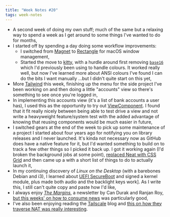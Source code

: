 ```yaml
---
title: "Week Notes #20"
tags: week-notes
---
```


* A second week of doing my own stuff; much of the same but a relaxing way to
  spend a week as I get around to some things I've wanted to do for months,
* I started off by spending a day doing some workflow improvements:
  - I switched from [Magnet][6] to [Rectangle][7] for macOS window management,
  - Started the move to [kitty][9], with a hurdle around first removing
  [`base16`][8] which I'd previously been using to handle colours. It worked
  really well, but now I've learned more about ANSI colours I've found I can do
  the bits I want manually …but I didn't quite start on this yet,
* More [Tailwind][10] this week, finishing up the menu for the side project
  I've been working on and then doing a little "accounts" view so there's
  something to see once you're logged in,
* In implementing this accounts view (it's a list of bank accounts a user
  has), I used this as the opportunity to try out [ViewComponent][11]. I
  found that it fit really nicely between being able to test drive a view and
  not write a heavyweight feature/system test with the added advantage of
  knowing that reusing components would be much easier in future,
* I switched gears at the end of the week to pick up some maintenance of a
  project I started about four years ago for notifying you on library
  releases and I never launched. It's kinda not necessary now as GitHub does
  have a native feature for it, but I'd wanted something to build on to track
  a few other things so I picked it back up. I got it working again (I'd
  broken the background jobs at some point), [replaced Neat with CSS Grid][3]
  and then came up a with a short list of things to do to actually launch it,
* In my continuing discovery of _Linux on the Desktop_ (with a barebones
  Debian and i3), I learned about [UEFI SecureBoot][12] and signed a kernel
  module, plus made both audio and the backlight keys work]. As I write this,
  I still can't quite copy and paste how I'd like,
* I always enjoy [_The Margins_][2], a newsletter by Can Durak and Ranjan
  Roy, [but this weeks' on how to consume news][1] was particularly good,
* I've also been enjoying reading the [Tailscale][5] blog and
  [this on how they traverse NAT was really interesting][4].

[1]: https://themargins.substack.com/p/thinking-and-feeling-how-to-read
[2]: https://themargins.substack.com
[3]: https://github.com/thoughtbot/neat
[4]: https://tailscale.com/blog/how-nat-traversal-works/
[5]: https://tailscale.com
[6]: https://magnet.crowdcafe.com
[7]: https://rectangleapp.com
[8]: http://chriskempson.com/projects/base16/
[9]: https://sw.kovidgoyal.net/kitty/index.html#
[10]: https://tailwindcss.com
[11]: https://github.com/github/view_component
[12]: https://wiki.debian.org/SecureBoot
